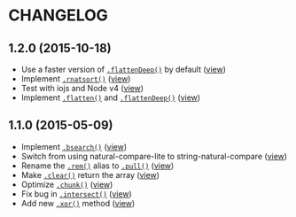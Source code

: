 # CHANGELOG

## 1.2.0 (2015-10-18)
+ Use a faster version of [`.flattenDeep()`](https://github.com/woollybogger/pro-array#Array#flattenDeep) by default ([view](https://github.com/woollybogger/pro-array/commit/048f9fe123803c181f36d0a66b52e37c3365b279))
+ Implement [`.rnatsort()`](https://github.com/woollybogger/pro-array#Array#rnatsort) ([view](https://github.com/woollybogger/pro-array/commit/0aca5bf4fb376bf0f6ce53fe394da0ac0cd58ed9))
+ Test with iojs and Node v4 ([view](https://github.com/woollybogger/pro-array/commit/6aacf9f17b0cb1e5c476ee7573cdcf72028850fc))
+ Implement [`.flatten()`](https://github.com/woollybogger/pro-array#Array#flatten) and [`.flattenDeep()`](https://github.com/woollybogger/pro-array#Array#flattenDeep) ([view](https://github.com/woollybogger/pro-array/commit/a05b01afcc006e71ffac194535fc2c5bd404234f))

## 1.1.0 (2015-05-09)
+ Implement [`.bsearch()`](https://github.com/woollybogger/pro-array#Array#bsearch) ([view](https://github.com/woollybogger/pro-array/commit/5e30c6027038b4baaef9c9614576a93f0eb71d63))
+ Switch from using natural-compare-lite to string-natural-compare ([view](https://github.com/woollybogger/pro-array/commit/41f120283b99ac48ef2265f4e5af71b83c6b720d))
+ Rename the [`.rem()`](https://github.com/woollybogger/pro-array#Array#rem) alias to [`.pull()`](https://github.com/woollybogger/pro-array#Array#pull) ([view](https://github.com/woollybogger/pro-array/commit/330045fd0fd03a49fede1029b013b14303b77770))
+ Make [`.clear()`](https://github.com/woollybogger/pro-array#Array#clear) return the array ([view](https://github.com/woollybogger/pro-array/commit/b38b9bee57f5569e518bdd6417c3fdb51afe0368))
+ Optimize [`.chunk()`](https://github.com/woollybogger/pro-array#Array#chunk) ([view](https://github.com/woollybogger/pro-array/commit/cfc17a41fce05b336d97c5a9fd7f7868bc8d7151))
+ Fix bug in [`.intersect()`](https://github.com/woollybogger/pro-array#Array#intersect) ([view](https://github.com/woollybogger/pro-array/commit/af00b28a9de90d628a618a5b5aec5ba2e370eea9))
+ Add new [`.xor()`](https://github.com/woollybogger/pro-array#Array#xor) method ([view](https://github.com/woollybogger/pro-array/commit/ac4345387c8e716244e0259a492ad4726556fe8d))
